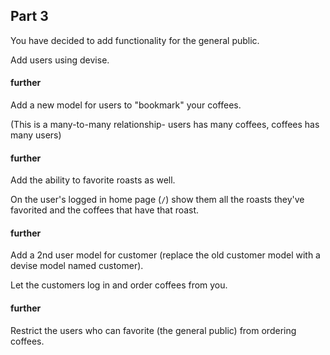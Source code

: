 ## Part 3

You have decided to add functionality for the general public.

Add users using devise.

#### further

Add a new model for users to "bookmark" your coffees.

(This is a many-to-many relationship- users has many coffees, coffees has many users)

#### further
Add the ability to favorite roasts as well.

On the user's logged in home page (`/`) show them all the roasts they've favorited and the coffees that have that roast.

#### further
Add a 2nd user model for customer (replace the old customer model with a devise model named customer).

Let the customers log in and order coffees from you.

#### further
Restrict the users who can favorite (the general public) from ordering coffees.
